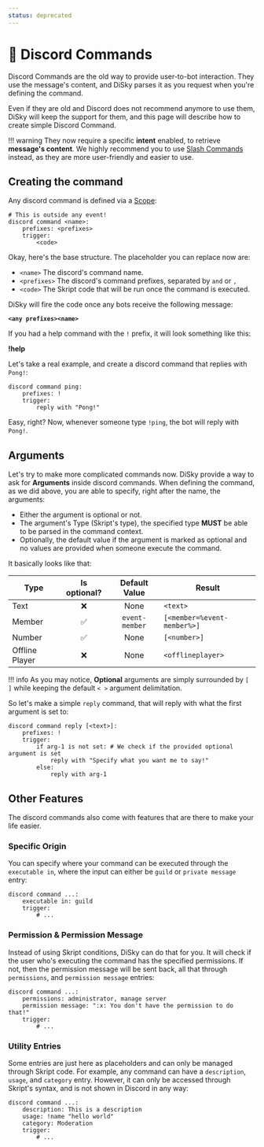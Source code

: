 ```yaml
---
status: deprecated
---
```


# 📐 Discord Commands

Discord Commands are the old way to provide user-to-bot interaction. They use the message's content, and DiSky parses it as you request when you're defining the command.

Even if they are old and Discord does not recommend anymore to use them, DiSky will keep the support for them, and this page will describe how to create simple Discord Command.

!!! warning
    They now require a specific **intent** enabled, to retrieve **message's content**.
    We highly recommend you to use [Slash Commands](../advanced-stuff/slash-commands.md) instead, as they are more user-friendly and easier to use.

## Creating the command

Any discord command is defined via a [Scope](../getting-started/2-bot-loading.md#scopes):&#x20;

```applescript
# This is outside any event!
discord command <name>:
    prefixes: <prefixes>
    trigger:
        <code>
```

Okay, here's the base structure. The placeholder you can replace now are:

* `<name>` The discord's command name.
* `<prefixes>` The discord's command prefixes, separated by `and` or `,`
* `<code>` The Skript code that will be run once the command is executed.

DiSky will fire the code once any bots receive the following message:

**`<any prefixes><name>`**

If you had a help command with the `!` prefix, it will look something like this:

**!help**

Let's take a real example, and create a discord command that replies with `Pong!`:

```applescript
discord command ping:
    prefixes: !
    trigger:
        reply with "Pong!"
```

Easy, right? Now, whenever someone type `!ping`, the bot will reply with `Pong!`.

## Arguments

Let's try to make more complicated commands now. DiSky provide a way to ask for **Arguments** inside discord commands. When defining the command, as we did above, you are able to specify, right after the name, the arguments:

* Either the argument is optional or not.
* The argument's Type (Skript's type), the specified type **MUST** be able to be parsed in the command context.
* Optionally, the default value if the argument is marked as optional and no values are provided when someone execute the command.

It basically looks like that:

| Type           |    Is optional?    | Default Value  | Result                      |
|----------------|:------------------:|:--------------:|-----------------------------|
| Text           |        :x:         |      None      | `<text>`                    |
| Member         | :white_check_mark: | `event-member` | `[<member=%event-member%>]` |
| Number         | :white_check_mark: |      None      | `[<number>]`                |
| Offline Player |        :x:         |      None      | `<offlineplayer>`           |

!!! info
    As you may notice, **Optional** arguments are simply surrounded by `[ ]` while keeping the default `< >` argument delimitation.

So let's make a simple `reply` command, that will reply with what the first argument is set to:

```applescript
discord command reply [<text>]:
    prefixes: !
    trigger:
        if arg-1 is not set: # We check if the provided optional argument is set
            reply with "Specify what you want me to say!"
        else:
            reply with arg-1
```

## Other Features

The discord commands also come with features that are there to make your life easier.

### Specific Origin

You can specify where your command can be executed through the `executable in`, where the input can either be `guild` or `private message` entry:

```applescript
discord command ...:
    executable in: guild
    trigger:
        # ...
```

### Permission & Permission Message

Instead of using Skript conditions, DiSky can do that for you. It will check if the user who's executing the command has the specified permissions. If not, then the permission message will be sent back, all that through `permissions`, and `permission message` entries:

```applescript
discord command ...:
    permissions: administrator, manage server
    permission message: ":x: You don't have the permission to do that!"
    trigger:
        # ...
```

### Utility Entries

Some entries are just here as placeholders and can only be managed through Skript code. For example, any command can have a `description`, `usage`, and `category` entry. However, it can only be accessed through Skript's syntax, and is not shown in Discord in any way:

```applescript
discord command ...:
    description: This is a description
    usage: !name "hello world"
    category: Moderation
    trigger:
        # ...
```
